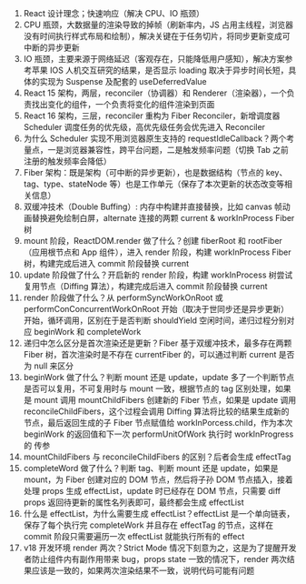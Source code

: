 1. React 设计理念；快速响应（解决 CPU、IO 瓶颈）
2. CPU 瓶颈，大数据量的渲染导致的掉帧（刷新率内，JS 占用主线程，浏览器没有时间执行样式布局和绘制），解决关键在于任务切片，将同步更新变成可中断的异步更新
3. IO 瓶颈，主要来源于网络延迟（客观存在，只能降低用户感知），解决方案参考苹果 IOS 人机交互研究的结果，是否显示 loading 取决于异步时间长短，具体的实现为 Suspense 及配套的 useDeferredValue
4. React 15 架构，两层，reconciler（协调器）和 Renderer（渲染器），一个负责找出变化的组件，一个负责将变化的组件渲染到页面
5. React 16 架构，三层，reconciler 重构为 Fiber Reconciler，新增调度器 Scheduler 调度任务的优先级，高优先级任务会优先进入 Reconciler
6. 为什么 Scheduler 实现不用浏览器原生支持的 requestIdleCallback？两个考量点，一是浏览器兼容性，跨平台问题，二是触发频率问题（切换 Tab 之前注册的触发频率会降低）
7. Fiber 架构：既是架构（可中断的异步更新），也是数据结构（节点的 key、tag、type、stateNode 等）也是工作单元（保存了本次更新的状态改变等相关信息）
8. 双缓冲技术（Double Buffing）: 内存中构建并直接替换，比如 canvas 帧动画替换避免绘制白屏，alternate 连接的两颗 current & workInProcess Fiber 树
9. mount 阶段，ReactDOM.render 做了什么？创建 fiberRoot 和 rootFiber（应用根节点和 App 组件），进入 render 阶段，构建 workInProcess Fiber 树，构建完成后进入 commit 阶段替换 current
10. update 阶段做了什么？开启新的 render 阶段，构建 workInProcess 树尝试复用节点（Diffing 算法），构建完成后进入 commit 阶段替换 current
11. render 阶段做了什么？从 performSyncWorkOnRoot 或 performConConcurrentWorkOnRoot 开始（取决于世同步还是异步更新）开始，循环调用，区别在于是否判断 shouldYield 空闲时间，递归过程分别对应 beginWork 和 completeWork
12. 递归中怎么区分是首次渲染还是更新？Fiber 基于双缓冲技术，最多存在两颗 Fiber 树，首次渲染时是不存在 currentFiber 的，可以通过判断 current 是否为 null 来区分
13. beginWork 做了什么？判断 mount 还是 update，update 多了一个判断节点是否可以复用，不可复用时与 mount 一致，根据节点的 tag 区别处理，如果是 mount 调用 mountChildFibers 创建新的 Fiber 节点，如果是 update 调用 reconcileChildFibers，这个过程会调用 Diffing 算法将比较的结果生成新的节点，最后返回生成的子 Fiber 节点赋值给 workInPorcess.child，作为本次 beginWork 的返回值和下一次 performUnitOfWork 执行时 workInProgress 的 传参
14. mountChildFibers 与 reconcileChildFibers 的区别？后者会生成 effectTag
15. completeWord 做了什么？判断 tag、判断 mount 还是 update，如果是 mount，为 Fiber 创建对应的 DOM 节点，然后将子孙 DOM 节点插入，接着处理 props 生成 effectList，update 时已经存在 DOM 节点，只需要 diff props 返回待更新的属性名列表即可，最终都会生成 effectList
16. 什么是 effectList，为什么需要生成 effectList？effectList 是一个单向链表，保存了每个执行完 completeWork 并且存在 effectTag 的节点，这样在 commit 阶段只需要遍历一次 effectList 就能执行所有的 effect
17. v18 开发环境 render 两次？Strict Mode 情况下刻意为之，这是为了提醒开发者防止组件内有副作用带来 bug，props state 一致的情况下，render 两次结果应该是一致的，如果两次渲染结果不一致，说明代码可能有问题
